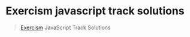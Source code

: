 # Exercism javascript track solutions
> [Exercism](https://exercism.io/) JavaScript Track Solutions



